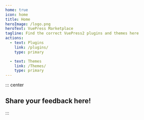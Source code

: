 ```yaml
---
home: true
icon: home
title: Home
heroImage: /logo.png
heroText: VuePress Marketplace
tagline: Find the correct VuePress2 plugins and themes here
actions:
  - text: Plugins
    link: /plugins/
    type: primary

  - text: Themes
    link: /Themes/
    type: primary
---
```


::: center

## Share your feedback here!

:::
